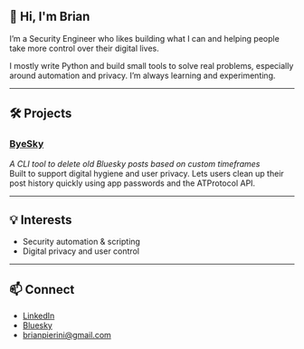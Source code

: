## 👋 Hi, I'm Brian

I’m a Security Engineer who likes building what I can and helping people take more control over their digital lives.

I mostly write Python and build small tools to solve real problems, especially around automation and privacy. I’m always learning and experimenting.

---

## 🛠 Projects

### [ByeSky](https://github.com/brianpierini/ByeSky)  
*A CLI tool to delete old Bluesky posts based on custom timeframes*  
Built to support digital hygiene and user privacy. Lets users clean up their post history quickly using app passwords and the ATProtocol API.

---

## 💡 Interests

- Security automation & scripting  
- Digital privacy and user control    

---

## 📫 Connect

- [LinkedIn](https://www.linkedin.com/in/brianpierini/)  
- [Bluesky](https://bsky.app/profile/bripie.me)  
- brianpierini@gmail.com
<!---
brianpierini/brianpierini is a ✨ special ✨ repository because its `README.md` (this file) appears on your GitHub profile.
You can click the Preview link to take a look at your changes.
--->
